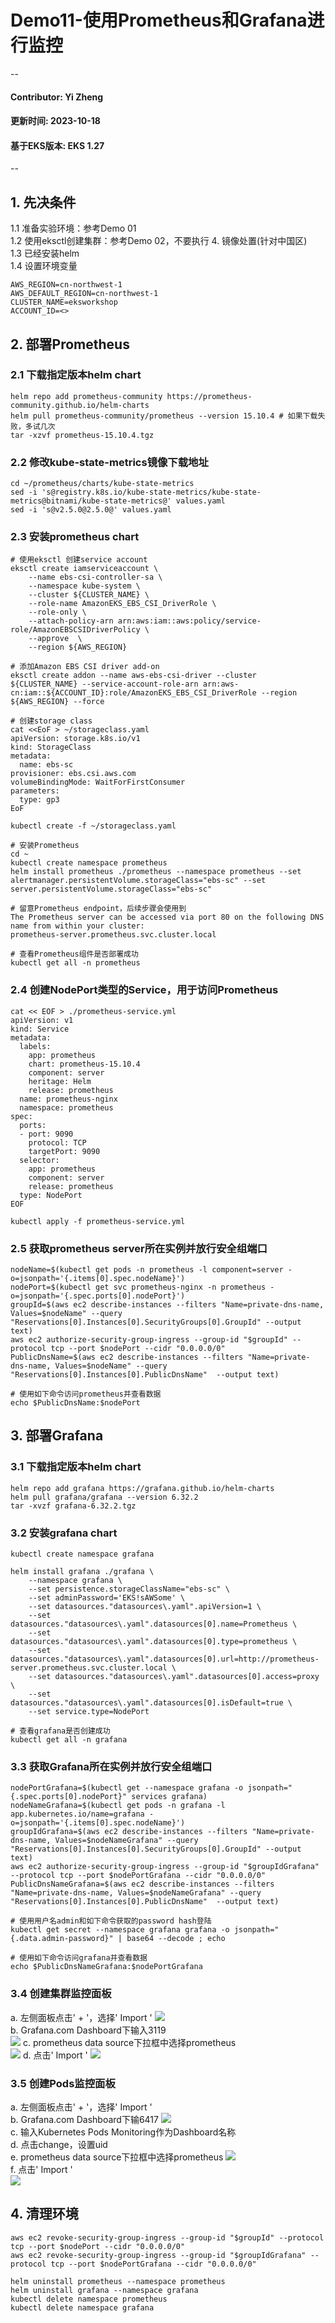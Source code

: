 # Demo11-使用Prometheus和Grafana进行监控
--
#### Contributor: Yi Zheng
#### 更新时间: 2023-10-18
#### 基于EKS版本: EKS 1.27
--

## 1. 先决条件  
1.1 准备实验环境：参考Demo 01  
1.2 使用eksctl创建集群：参考Demo 02，不要执行 4. 镜像处置(针对中国区)  
1.3 已经安装helm  
1.4 设置环境变量
```
AWS_REGION=cn-northwest-1
AWS_DEFAULT_REGION=cn-northwest-1
CLUSTER_NAME=eksworkshop
ACCOUNT_ID=<>
```

## 2. 部署Prometheus
### 2.1 下载指定版本helm chart

```
helm repo add prometheus-community https://prometheus-community.github.io/helm-charts
helm pull prometheus-community/prometheus --version 15.10.4 # 如果下载失败，多试几次
tar -xzvf prometheus-15.10.4.tgz
```

### 2.2 修改kube-state-metrics镜像下载地址

```
cd ~/prometheus/charts/kube-state-metrics
sed -i 's@registry.k8s.io/kube-state-metrics/kube-state-metrics@bitnami/kube-state-metrics@' values.yaml
sed -i 's@v2.5.0@2.5.0@' values.yaml
```

### 2.3 安装prometheus chart

```
# 使用eksctl 创建service account
eksctl create iamserviceaccount \
    --name ebs-csi-controller-sa \
    --namespace kube-system \
    --cluster ${CLUSTER_NAME} \
    --role-name AmazonEKS_EBS_CSI_DriverRole \
    --role-only \
    --attach-policy-arn arn:aws:iam::aws:policy/service-role/AmazonEBSCSIDriverPolicy \
    --approve  \
    --region ${AWS_REGION}

# 添加Amazon EBS CSI driver add-on
eksctl create addon --name aws-ebs-csi-driver --cluster ${CLUSTER_NAME} --service-account-role-arn arn:aws-cn:iam::${ACCOUNT_ID}:role/AmazonEKS_EBS_CSI_DriverRole --region ${AWS_REGION} --force

# 创建storage class
cat <<EoF > ~/storageclass.yaml
apiVersion: storage.k8s.io/v1
kind: StorageClass
metadata:
  name: ebs-sc
provisioner: ebs.csi.aws.com
volumeBindingMode: WaitForFirstConsumer
parameters:
  type: gp3
EoF

kubectl create -f ~/storageclass.yaml

# 安装Prometheus
cd ~
kubectl create namespace prometheus
helm install prometheus ./prometheus --namespace prometheus --set alertmanager.persistentVolume.storageClass="ebs-sc" --set server.persistentVolume.storageClass="ebs-sc"

# 留意Prometheus endpoint，后续步骤会使用到  
The Prometheus server can be accessed via port 80 on the following DNS name from within your cluster:
prometheus-server.prometheus.svc.cluster.local

# 查看Prometheus组件是否部署成功  
kubectl get all -n prometheus
```

### 2.4 创建NodePort类型的Service，用于访问Prometheus

```
cat << EOF > ./prometheus-service.yml
apiVersion: v1
kind: Service
metadata:
  labels:
    app: prometheus
    chart: prometheus-15.10.4
    component: server
    heritage: Helm
    release: prometheus
  name: prometheus-nginx
  namespace: prometheus
spec:
  ports:
  - port: 9090
    protocol: TCP
    targetPort: 9090
  selector:
    app: prometheus
    component: server
    release: prometheus
  type: NodePort
EOF

kubectl apply -f prometheus-service.yml
```

### 2.5 获取prometheus server所在实例并放行安全组端口

```
nodeName=$(kubectl get pods -n prometheus -l component=server -o=jsonpath='{.items[0].spec.nodeName}')
nodePort=$(kubectl get svc prometheus-nginx -n prometheus -o=jsonpath='{.spec.ports[0].nodePort}')
groupId=$(aws ec2 describe-instances --filters "Name=private-dns-name, Values=$nodeName" --query "Reservations[0].Instances[0].SecurityGroups[0].GroupId" --output text)
aws ec2 authorize-security-group-ingress --group-id "$groupId" --protocol tcp --port $nodePort --cidr "0.0.0.0/0"
PublicDnsName=$(aws ec2 describe-instances --filters "Name=private-dns-name, Values=$nodeName" --query "Reservations[0].Instances[0].PublicDnsName"  --output text)

# 使用如下命令访问prometheus并查看数据
echo $PublicDnsName:$nodePort
```

## 3. 部署Grafana

### 3.1 下载指定版本helm chart

```
helm repo add grafana https://grafana.github.io/helm-charts
helm pull grafana/grafana --version 6.32.2
tar -xvzf grafana-6.32.2.tgz
```

### 3.2 安装grafana chart

```
kubectl create namespace grafana

helm install grafana ./grafana \
    --namespace grafana \
    --set persistence.storageClassName="ebs-sc" \
    --set adminPassword='EKS!sAWSome' \
    --set datasources."datasources\.yaml".apiVersion=1 \
    --set datasources."datasources\.yaml".datasources[0].name=Prometheus \
    --set datasources."datasources\.yaml".datasources[0].type=prometheus \
    --set datasources."datasources\.yaml".datasources[0].url=http://prometheus-server.prometheus.svc.cluster.local \
    --set datasources."datasources\.yaml".datasources[0].access=proxy \
    --set datasources."datasources\.yaml".datasources[0].isDefault=true \
    --set service.type=NodePort
    
# 查看grafana是否创建成功
kubectl get all -n grafana
```

### 3.3 获取Grafana所在实例并放行安全组端口

```
nodePortGrafana=$(kubectl get --namespace grafana -o jsonpath="{.spec.ports[0].nodePort}" services grafana)
nodeNameGrafana=$(kubectl get pods -n grafana -l app.kubernetes.io/name=grafana -o=jsonpath='{.items[0].spec.nodeName}')
groupIdGrafana=$(aws ec2 describe-instances --filters "Name=private-dns-name, Values=$nodeNameGrafana" --query "Reservations[0].Instances[0].SecurityGroups[0].GroupId" --output text)
aws ec2 authorize-security-group-ingress --group-id "$groupIdGrafana" --protocol tcp --port $nodePortGrafana --cidr "0.0.0.0/0"
PublicDnsNameGrafana=$(aws ec2 describe-instances --filters "Name=private-dns-name, Values=$nodeNameGrafana" --query "Reservations[0].Instances[0].PublicDnsName"  --output text)

# 使用用户名admin和如下命令获取的password hash登陆
kubectl get secret --namespace grafana grafana -o jsonpath="{.data.admin-password}" | base64 --decode ; echo

# 使用如下命令访问grafana并查看数据
echo $PublicDnsNameGrafana:$nodePortGrafana
```

### 3.4 创建集群监控面板  
a.  左侧面板点击' + '，选择' Import '
![](./images/1.png)  
b. Grafana.com Dashboard下输入3119  
![](./images/2.png) 
c. prometheus data source下拉框中选择prometheus  
![](./images/3.png) 
d. 点击' Import ' 
![](./images/4.png)  

### 3.5 创建Pods监控面板  
a. 左侧面板点击' + '，选择' Import '  
b. Grafana.com Dashboard下输6417 
![](./images/5.png)  
c. 输入Kubernetes Pods Monitoring作为Dashboard名称  
d. 点击change，设置uid  
e. prometheus data source下拉框中选择prometheus 
![](./images/6.png)  
f. 点击' Import '  
![](./images/7.png)  

## 4. 清理环境

```
aws ec2 revoke-security-group-ingress --group-id "$groupId" --protocol tcp --port $nodePort --cidr "0.0.0.0/0"
aws ec2 revoke-security-group-ingress --group-id "$groupIdGrafana" --protocol tcp --port $nodePortGrafana --cidr "0.0.0.0/0"

helm uninstall prometheus --namespace prometheus
helm uninstall grafana --namespace grafana
kubectl delete namespace prometheus
kubectl delete namespace grafana
```
